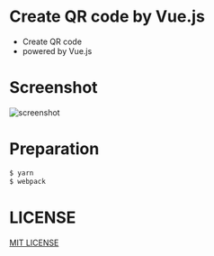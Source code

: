 # Create QR code by Vue.js
- Create QR code
- powered by Vue.js

# Screenshot
![screenshot](screenshot.gif "screenshot")

# Preparation
```bash
$ yarn
$ webpack
```

# LICENSE
[MIT LICENSE](/LICENSE)
